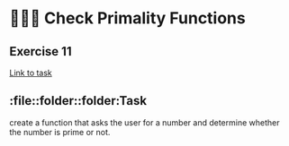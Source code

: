 # :briefcase::briefcase::briefcase: Check Primality Functions   
## Exercise 11
[Link to task](https://www.practicepython.org/exercise/2014/04/16/11-check-primality-functions.html)
## :file::folder::folder:Task 
create a function that asks the user for a number and determine whether the number is prime or not.


